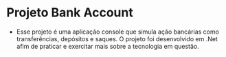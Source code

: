 # Projeto Bank Account



- Esse projeto é uma aplicação console que simula ação bancárias como transferências, depósitos e saques. O projeto foi desenvolvido em .Net afim de praticar e exercitar mais sobre a tecnologia em questão.

